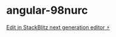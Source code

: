 # angular-98nurc

[Edit in StackBlitz next generation editor ⚡️](https://stackblitz.com/~/github.com/rainythewizzard/angular-98nurc)